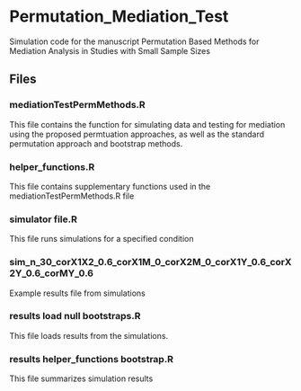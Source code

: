 # Permutation_Mediation_Test
Simulation code for the manuscript Permutation Based Methods for Mediation Analysis in Studies with Small Sample Sizes

## Files

### mediationTestPermMethods.R
This file contains the function for simulating data and testing for mediation using the proposed permtuation approaches, as well as the standard permutation approach and bootstrap methods.

### helper_functions.R
This file contains supplementary functions used in the mediationTestPermMethods.R file

### simulator file.R
This file runs simulations for a specified condition

### sim_n_30_corX1X2_0.6_corX1M_0_corX2M_0_corX1Y_0.6_corX2Y_0.6_corMY_0.6
Example results file from simulations

### results load null bootstraps.R
This file loads results from the simulations.  

### results helper_functions bootstrap.R
This file summarizes simulation results
